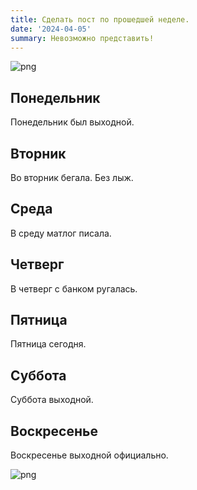 ```yaml
---
title: Сделать пост по прошедшей неделе.
date: '2024-04-05'
summary: Невозможно представить!
---
```

    
![png](1.png)

## Понедельник

Понедельник был выходной.

## Вторник

Во вторник бегала. Без лыж.

## Среда

В среду матлог писала.

## Четверг

В четверг с банком ругалась.

## Пятница

Пятница сегодня.

## Суббота

Суббота выходной.

## Воскресенье

Воскресенье выходной официально.

![png](1.png)